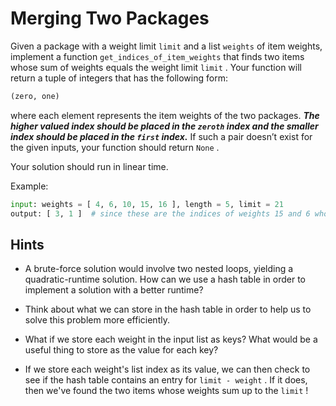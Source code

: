 # Merging Two Packages

Given a package with a weight limit `limit` and a list `weights` of item weights, implement a function `get_indices_of_item_weights` that finds two items whose sum of weights equals the weight limit `limit` . Your function will return a tuple of integers that has the following form:

``` python
(zero, one)
```

where each element represents the item weights of the two packages. _**The higher valued index should be placed in the `zeroth` index and the smaller index should be placed in the `first` index.**_ If such a pair doesn’t exist for the given inputs, your function should return `None` .

Your solution should run in linear time.

Example:

``` python
input: weights = [ 4, 6, 10, 15, 16 ], length = 5, limit = 21
output: [ 3, 1 ]  # since these are the indices of weights 15 and 6 whose sum equals 21
```

## Hints

* A brute-force solution would involve two nested loops, yielding a quadratic-runtime solution. How can we use a hash table in order to implement a solution with a better runtime?

* Think about what we can store in the hash table in order to help us to solve this problem more efficiently.

* What if we store each weight in the input list as keys? What would be a useful thing to store as the value for each key?

* If we store each weight's list index as its value, we can then check to see if the hash table contains an entry for `limit - weight` . If it does, then we've found the two items whose weights sum up to the `limit` !
